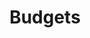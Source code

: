 ---
title: Budgets
longTitle: 'Budgets'
tags:
- gccommon
relatedTerm:
- "[[Estimates Expenditure management Financial managem]]"
---